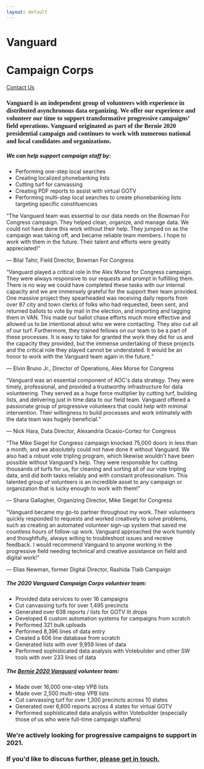```yaml
---
layout: default
---
```

<div class="jumbotron home-jumbotron mb-0 pt-4 pb-4 bg-bernie-blue">
    <div class="row">
        <div class="col-8 col-md-9">
            <h1 class="display-3">Vanguard</h1>
            <h1 class="display-4 font-weight-normal">Campaign Corps</h1>
        </div>
        <div class="col-4 col-md-3 text-right">
            <a href="mailto:contact@vanguardcampaign.org" class="btn btn-outline-light btn-lg">Contact Us</a>
        </div>
    </div>
</div>
<div class="jumbotron mb-0 bg-bernie-light-blue home-jumbotron" style="display: none;">
    
</div>
<div class="row mr-0">
    <div class="col-md-8 p-5 bg-light">
        <h3 style="font-family: Oswald;" class="mb-5"><strong>Vanguard</strong> is an independent group of volunteers with experience in distributed asynchronous data organizing. We offer our experience and volunteer our time to support transformative progressive campaigns’ field operations. Vanguard originated as part of the Bernie 2020 presidential campaign and continues to work with numerous national and local candidates and organizations.</h3>
        <h5 class="font-weight-bold">We can help support campaign staff by:</h5>
        <ul class="mb-5">
            <li>Performing one-step local searches</li>
            <li>Creating localized phonebanking lists</li>
            <li>Cutting turf for canvassing</li>
            <li>Creating PDF reports to assist with virtual GOTV</li>
            <li>Performing multi-step local searches to create phonebanking lists targeting specific constituencies</li>
        </ul>
        <div class="testimonial-container">
            <q class="testimonial">The Vanguard team was essential to our data needs on the Bowman For Congress campaign. They helped clean, organize, and manage data. We could not have done this work without their help. They jumped on as the campaign was taking off, and became reliable team members. I hope to work with them in the future. Their talent and efforts were greatly appreciated!</q>
            <p class="testimonial-attribution"> &mdash; Bilal Tahir, Field Director, Bowman For Congress</p>
            <q class="testimonial">Vanguard played a critical role in the Alex Morse for Congress campaign. They were always responsive to our requests and prompt in fulfilling them. There is no way we could have completed these tasks with our internal capacity and we are immensely grateful for the support their team provided. One massive project they spearheaded was receiving daily reports from over 87 city and town clerks of folks who had requested, been sent, and returned ballots to vote by mail in the election, and importing and tagging them in VAN. This made our ballot chase efforts much more effective and allowed us to be intentional about who we were contacting. They also cut all of our turf. Furthermore, they trained fellows on our team to be a part of these processes.  It is easy to take for granted the work they did for us and the capacity they provided, but the immense undertaking of these projects and the critical role they played cannot be understated. It would be an honor to work with the Vanguard team again in the future.</q>
            <p class="testimonial-attribution"> &mdash; Elvin Bruno Jr., Director of Operations, Alex Morse for Congress</p>
            <q class="testimonial">Vanguard was an essential component of AOC's data strategy. They were timely, professional, and provided a trustworthy infrastructure for data volunteering. They served as a huge force multiplier by cutting turf, building lists, and delivering just in time data to our field team. Vanguard offered a passionate group of progressive volunteers that could help with minimal intervention. Their willingness to build processes and work intimately with the data team was hugely beneficial.</q>
            <p class="testimonial-attribution"> &mdash; Nick Hara, Data Director, Alexandria Ocasio-Cortez for Congress</p>
            <q class="testimonial">The Mike Siegel for Congress campaign knocked 75,000 doors in less than a month, and we absolutely could not have done it without Vanguard. We also had a robust vote tripling program, which likewise wouldn't have been possible without Vanguard's help. They were responsible for cutting thousands of turfs for us, for cleaning and sorting all of our vote tripling data, and did both tasks reliably and with constant professionalism. This talented group of volunteers is an incredible asset to any campaign or organization that is lucky enough to work with them!</q>
            <p class="testimonial-attribution"> &mdash; Shana Gallagher, Organizing Director, Mike Siegel for Congress</p>
            <q class="testimonial">Vanguard became my go-to partner throughout my work. Their volunteers quickly responded to requests and worked creatively to solve problems, such as creating an automated volunteer sign-up system that saved me countless hours of follow-up work. Vanguard approached the work humbly and thoughtfully, always willing to troubleshoot issues and receive feedback. I would recommend Vanguard to anyone working in the progressive field needing technical and creative assistance on field and digital work!</q>
            <p class="testimonial-attribution"> &mdash; Elias Newman, former Digital Director, Rashida Tlaib Campaign</p>
        </div>
    </div>
    <div class="col-md-4 bg-nmu-yellow text-white p-5">
        <h5 class="font-weight-bold">The 2020 Vanguard Campaign Corps volunteer team:</h5>
        <ul>
            <li>Provided data services to over 16 campaigns</li>
            <li>Cut canvassing turfs for over 1,495 precincts</li>
            <li>Generated over 638 reports / lists for GOTV lit drops</li>
            <li>Developed 6 custom automation systems for campaigns from scratch</li>
            <li>Performed 321 bulk uploads</li>
            <li>Performed 8,396 lines of data entry</li>
            <li>Created a 606 line database from scratch</li>
            <li>Generated lists with over 9,959 lines of data</li>
            <li>Performed sophisticated data analysis with Votebuilder and other SW tools with over 233 lines of data</li>
        </ul>
        <h5 class="font-weight-bold">The <a href="https://web.archive.org/web/20200520011150/https://medium.com/@berniealums/taking-on-trump-and-beyond-learnings-from-bernie-2020-national-organizing-staff-31f274ace92b" target="_blank">Bernie 2020 Vanguard</a> volunteer team:</h5>
        <ul>
            <li>Made over 16,000 one-step VPB lists</li>
            <li>Made over 2,500 multi-step VPB lists</li>
            <li>Cut canvassing turf for over 1,300 precincts across 10 states</li>
            <li>Generated over 6,600 reports across 4 states for virtual GOTV</li>
            <li>Performed sophisticated data analysis within Votebuilder (especially those of us who were full-time campaign staffers)</li>
        </ul>
    </div>
</div>
<div class="jumbotron mb-0 home-jumbotron bg-bernie-light-blue">
    <h3>We're actively looking for progressive campaigns to support in 2021.</h3>
    <h3>If you'd like to discuss further, <a href="mailto:contact@vanguardcampaign.org">please get in touch.</a></h3>
</div>
